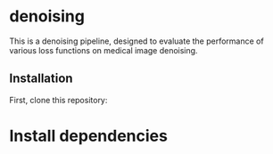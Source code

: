 # denoising
This is a denoising pipeline, designed to evaluate the performance of various loss functions on medical image denoising.

## Installation

First, clone this repository:

# Install dependencies
